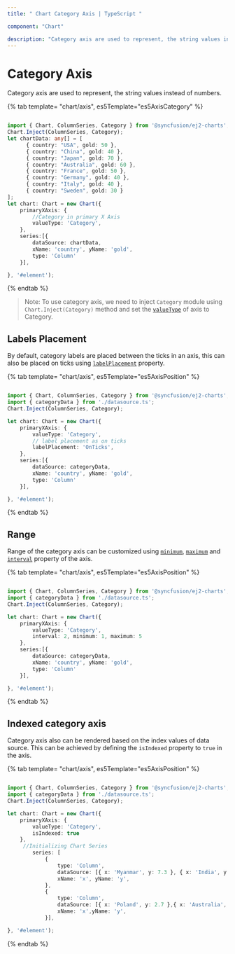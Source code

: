 ```yaml
---
title: " Chart Category Axis | TypeScript "

component: "Chart"

description: "Category axis are used to represent, the string values instead of numbers.It contains range, label placement customizations."
---
```


# Category Axis

<!-- markdownlint-disable MD036 -->

Category axis are used to represent, the string values instead of numbers.

{% tab template= "chart/axis", es5Template="es5AxisCategory" %}

```typescript

import { Chart, ColumnSeries, Category } from '@syncfusion/ej2-charts';
Chart.Inject(ColumnSeries, Category);
let chartData: any[] = [
      { country: "USA", gold: 50 },
      { country: "China", gold: 40 },
      { country: "Japan", gold: 70 },
      { country: "Australia", gold: 60 },
      { country: "France", gold: 50 },
      { country: "Germany", gold: 40 },
      { country: "Italy", gold: 40 },
      { country: "Sweden", gold: 30 }
];
let chart: Chart = new Chart({
    primaryXAxis: {
        //Category in primary X Axis
        valueType: 'Category',
    },
    series:[{
        dataSource: chartData,
        xName: 'country', yName: 'gold',
        type: 'Column'
    }],

}, '#element');

```

{% endtab %}

>Note: To use category axis, we need to inject `Category` module using `Chart.Inject(Category)` method and
set the [`valueType`](../api/chart/axis/) of axis to Category.

## Labels Placement

By default, category labels are placed between the ticks in an axis, this can also be placed on ticks
using [`labelPlacement`](../api/chart/axis/) property.

{% tab template= "chart/axis", es5Template="es5AxisPosition" %}

```typescript

import { Chart, ColumnSeries, Category } from '@syncfusion/ej2-charts';
import { categoryData } from './datasource.ts';
Chart.Inject(ColumnSeries, Category);

let chart: Chart = new Chart({
    primaryXAxis: {
        valueType: 'Category',
        // label placement as on ticks
        labelPlacement: 'OnTicks',
    },
    series:[{
        dataSource: categoryData,
        xName: 'country', yName: 'gold',
        type: 'Column'
    }],

}, '#element');

```

{% endtab %}

## Range

Range of the category axis can be customized using [`minimum`](../api/chart/axis/),
[`maximum`](../api/chart/axis/) and [`interval`](../api/chart/axis/) property of
the axis.

{% tab template= "chart/axis", es5Template="es5AxisPosition" %}

```typescript

import { Chart, ColumnSeries, Category } from '@syncfusion/ej2-charts';
import { categoryData } from './datasource.ts';
Chart.Inject(ColumnSeries, Category);

let chart: Chart = new Chart({
    primaryXAxis: {
        valueType: 'Category',
        interval: 2, minimum: 1, maximum: 5
    },
    series:[{
        dataSource: categoryData,
        xName: 'country', yName: 'gold',
        type: 'Column'
    }],

}, '#element');

```

{% endtab %}

## Indexed category axis

Category axis also can be rendered based on the index values of data source. This can be achieved by defining the `isIndexed` property to `true` in the axis.

{% tab template= "chart/axis", es5Template="es5AxisPosition" %}

```typescript

import { Chart, ColumnSeries, Category } from '@syncfusion/ej2-charts';
import { categoryData } from './datasource.ts';
Chart.Inject(ColumnSeries, Category);

let chart: Chart = new Chart({
    primaryXAxis: {
        valueType: 'Category',
        isIndexed: true
    },
     //Initializing Chart Series
        series: [
            {
                type: 'Column',
                dataSource: [{ x: 'Myanmar', y: 7.3 }, { x: 'India', y: 7.9 }, { x: 'Bangladesh', y: 6.8 }, { x: 'Cambodia', y: 7.0 }, { x: 'China', y: 6.9 }],
                xName: 'x', yName: 'y',
            },
            {
                type: 'Column',
                dataSource: [{ x: 'Poland', y: 2.7 },{ x: 'Australia', y: 2.5 },{ x: 'Singapore', y: 2.0 },{ x: 'Canada', y: 1.4 },{ x: 'Germany', y: 1.8 }],
                xName: 'x',yName: 'y',
            }],

}, '#element');

```

{% endtab %}